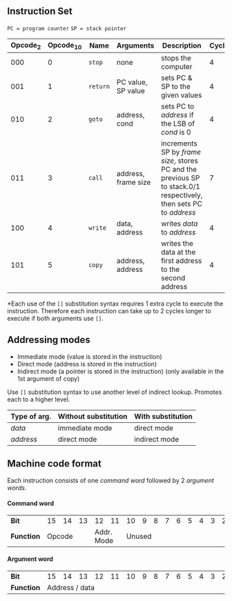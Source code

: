 ## Instruction Set
`PC = program counter`
`SP = stack pointer`

| Opcode<sub>2</sub> | Opcode<sub>10</sub> | Name | Arguments | Description | Cycles* |
| ------------------ | ------------------- | ---- | --------- | ----------- | ------ |
| 000 | 0 | `stop` | none | stops the computer | 4 |
| 001 | 1 | `return` | PC value, SP value | sets PC & SP to the given values | 4 |
| 010 | 2 | `goto` | address, cond | sets PC to *address* if the LSB of *cond* is 0 | 4 |
| 011 | 3 | `call` | address, frame size| increments SP by *frame size*, stores PC and the previous SP to stack.0/1 respectively, then sets PC to *address*| 7 |
| 100 | 4 | `write` | data, address | writes *data* to *address* | 4 |
| 101 | 5 | `copy` | address, address | writes the data at the first address to the second address | 4 |

\*Each use of the `[]` substitution syntax requires 1 extra cycle to execute the instruction. Therefore each instruction can take up to 2 cycles longer to execute if both arguments use `[]`.

## Addressing modes

- Immediate mode (value is stored in the instruction)
- Direct mode (address is stored in the instruction)
- Indirect mode (a pointer is stored in the instruction) (only available in the 1st argument of copy)

Use `[]` substitution syntax to use another level of indirect lookup. Promotes each to a higher level.

| Type of arg. | Without substitution | With substitution |
| --- | --- | --- |
| *data* | immediate mode | direct mode |
| *address* | direct mode | indirect mode |


## Machine code format
Each instruction consists of one *command word*  followed by 2 *argument words*.

#### Command word
<table>
  <tr>
    <td><b>Bit</b></td><td>15</td><td>14</td><td>13</td><td>12</td><td>11</td><td>10</td><td>9</td><td>8</td><td>7</td><td>6</td><td>5</td><td>4</td><td>3</td><td>2</td><td>1</td><td>0</td>
  </tr><tr>
    <td><b>Function</b></td><td colspan="3">Opcode</td>
    <td colspan="2">Addr.<br>Mode</td>
    <td colspan="11">Unused</td>
  </tr>
</table>

#### Argument word
<table>
  <tr>
    <td><b>Bit</b></td><td>15</td><td>14</td><td>13</td><td>12</td><td>11</td><td>10</td><td>9</td><td>8</td><td>7</td><td>6</td><td>5</td><td>4</td><td>3</td><td>2</td><td>1</td><td>0</td>
  </tr><tr>
    <td><b>Function</b></td>
    <td colspan="16">Address / data</td>
  </tr>
</table>
